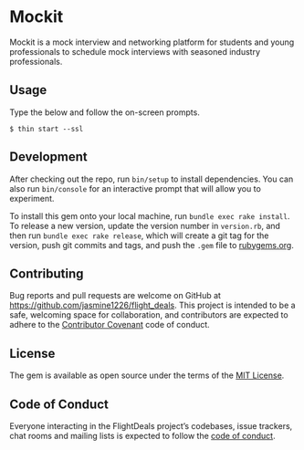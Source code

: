 # Mockit

Mockit is a mock interview and networking platform for students and young professionals to schedule mock interviews with seasoned industry professionals.

## Usage

Type the below and follow the on-screen prompts.

    $ thin start --ssl

## Development

After checking out the repo, run `bin/setup` to install dependencies. You can also run `bin/console` for an interactive prompt that will allow you to experiment.

To install this gem onto your local machine, run `bundle exec rake install`. To release a new version, update the version number in `version.rb`, and then run `bundle exec rake release`, which will create a git tag for the version, push git commits and tags, and push the `.gem` file to [rubygems.org](https://rubygems.org).

## Contributing

Bug reports and pull requests are welcome on GitHub at https://github.com/jasmine1226/flight_deals. This project is intended to be a safe, welcoming space for collaboration, and contributors are expected to adhere to the [Contributor Covenant](http://contributor-covenant.org) code of conduct.

## License

The gem is available as open source under the terms of the [MIT License](https://opensource.org/licenses/MIT).

## Code of Conduct

Everyone interacting in the FlightDeals project’s codebases, issue trackers, chat rooms and mailing lists is expected to follow the [code of conduct](https://github.com/'dauntless-clone-5061'/flight_deals/blob/master/CODE_OF_CONDUCT.md).
